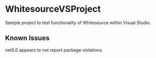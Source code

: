 # WhitesourceVSProject
Sample project to test functionality of Whitesource within Visual Studio.

## Known Issues
net5.0 appears to not report package violations.
